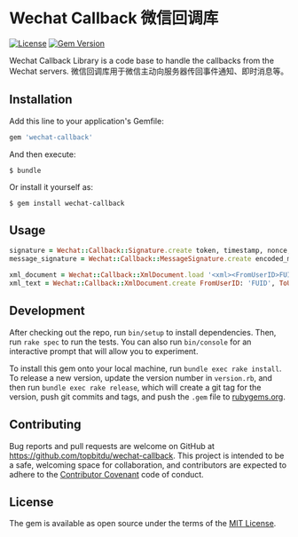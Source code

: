 # Wechat Callback 微信回调库

[![License](https://img.shields.io/badge/license-MIT-green.svg)](http://opensource.org/licenses/MIT)
[![Gem Version](https://badge.fury.io/rb/wechat-callback.svg)](https://badge.fury.io/rb/wechat-callback)

Wechat Callback Library is a code base to handle the callbacks from the Wechat servers.
微信回调库用于微信主动向服务器传回事件通知、即时消息等。

## Installation

Add this line to your application's Gemfile:

```ruby
gem 'wechat-callback'
```

And then execute:

    $ bundle

Or install it yourself as:

    $ gem install wechat-callback

## Usage

```ruby
signature = Wechat::Callback::Signature.create token, timestamp, nonce, text_1, text_2, text_3
message_signature = Wechat::Callback::MessageSignature.create encoded_message, token, timestamp, nonce

xml_document = Wechat::Callback::XmlDocument.load '<xml><FromUserID>FUID</FromUserID></xml>'
xml_text = Wechat::Callback::XmlDocument.create FromUserID: 'FUID', ToUserID: 'TUID' # <xml><FromUserID>FUID</FromUserID><ToUserID>TUID</ToUserID></xml>
```

## Development

After checking out the repo, run `bin/setup` to install dependencies. Then, run `rake spec` to run the tests. You can also run `bin/console` for an interactive prompt that will allow you to experiment.

To install this gem onto your local machine, run `bundle exec rake install`. To release a new version, update the version number in `version.rb`, and then run `bundle exec rake release`, which will create a git tag for the version, push git commits and tags, and push the `.gem` file to [rubygems.org](https://rubygems.org).

## Contributing

Bug reports and pull requests are welcome on GitHub at https://github.com/topbitdu/wechat-callback. This project is intended to be a safe, welcoming space for collaboration, and contributors are expected to adhere to the [Contributor Covenant](http://contributor-covenant.org) code of conduct.


## License

The gem is available as open source under the terms of the [MIT License](http://opensource.org/licenses/MIT).

